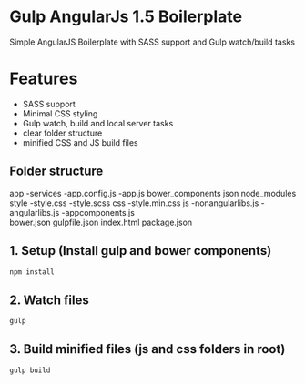 # Gulp AngularJs 1.5  Boilerplate 

Simple AngularJS Boilerplate with SASS support and Gulp watch/build tasks

# Features
* SASS support 
* Minimal CSS styling 
* Gulp watch, build and local server tasks
* clear folder structure
* minified CSS and JS build files

## Folder structure

app
	-services
	-app.config.js
	-app.js
bower_components
json
node_modules
style
	-style.css
	-style.scss
css
	-style.min.css
js
	-nonangularlibs.js
	-angularlibs.js
	-appcomponents.js	
bower.json
gulpfile.json
index.html
package.json


## 1. Setup (Install gulp and bower components)
```bash
npm install
```

## 2. Watch files
```bash
gulp
```

## 3. Build minified files (js and css folders in root)
```bash
gulp build
```

